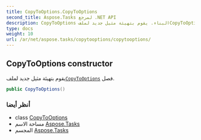 ```yaml
---
title: CopyToOptions.CopyToOptions
second_title: Aspose.Tasks لمرجع .NET API
description: CopyToOptions البناء. يقوم بتهيئة مثيل جديد لملفCopyToOptions فصل.
type: docs
weight: 10
url: /ar/net/aspose.tasks/copytooptions/copytooptions/
---
```

## CopyToOptions constructor

يقوم بتهيئة مثيل جديد لملف[`CopyToOptions`](../) فصل.

```csharp
public CopyToOptions()
```

### أنظر أيضا

* class [CopyToOptions](../)
* مساحة الاسم [Aspose.Tasks](../../copytooptions/)
* المجسم [Aspose.Tasks](../../../)


